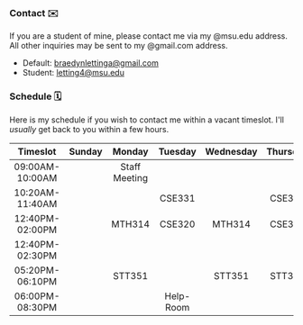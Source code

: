 ### Contact ✉️
If you are a student of mine, please contact me via my @msu.edu address. All other inquiries may be sent to my @gmail.com address.
- Default: braedynlettinga@gmail.com
- Student: letting4@msu.edu

### Schedule 🗓️
Here is my schedule if you wish to contact me within a vacant timeslot. I'll *usually* get back to you within a few hours.

| Timeslot        | Sunday | Monday        | Tuesday   | Wednesday | Thursday | Friday   | Saturday |
| :---:           | :---:  | :---:         | :---:     | :---:     | :---:    | :---:    | :---:    |
| 09:00AM-10:00AM |        | Staff Meeting |           |           |          |          |          |
| 10:20AM-11:40AM |        |               | CSE331    |           | CSE331   |          |          |
| 12:40PM-02:00PM |        | MTH314        | CSE320    | MTH314    | CSE320   |          |          |
| 12:40PM-02:30PM |        |               |           |           |          | Teaching |          |
| 05:20PM-06:10PM |        | STT351        |           | STT351    | STT351   |          |          |
| 06:00PM-08:30PM |        |               | Help-Room |           |          |          |          |

